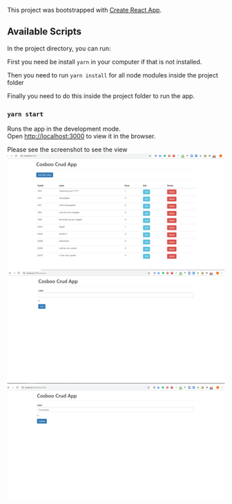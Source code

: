 This project was bootstrapped with [Create React App](https://github.com/facebook/create-react-app).

## Available Scripts

In the project directory, you can run:

First you need be install `yarn` in your computer if that is not installed. 

Then you need to run `yarn install` for all node modules inside the project folder

Finally you need to do this inside the project folder to run the app.

### `yarn start`

Runs the app in the development mode.<br>
Open [http://localhost:3000](http://localhost:3000) to view it in the browser.


Please see the screenshot to see the view
![screenshot](Screenshots/1.PNG)
![screenshot](Screenshots/2.PNG)
![screenshot](Screenshots/3.PNG)
